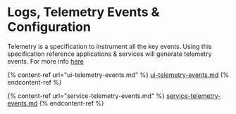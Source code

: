 # Logs, Telemetry Events & Configuration

Telemetry is a specification to instrument all the key events. Using this specification reference applications & services will generate telemetry events. For more info [here](https://telemetry.sunbird.org/)

{% content-ref url="ui-telemetry-events.md" %}
[ui-telemetry-events.md](ui-telemetry-events.md)
{% endcontent-ref %}

{% content-ref url="service-telemetry-events.md" %}
[service-telemetry-events.md](service-telemetry-events.md)
{% endcontent-ref %}
